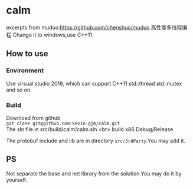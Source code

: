 # calm
excerpts from muduo:https://github.com/chenshuo/muduo
高性能多线程编程
Change it to windows,use C++11.
## How to use
### Environment
Use virsual studio 2019, which can support C++11 std::thread std::mutex and so on.
### Build
Download from github<br/>
`git clone git@github.com:kevin-gjm/calm.git`<br/>
The sln file in src/build/calm/calm.sln <br\>
build x86 Debug/Release<br/>

The protobuf include and lib are in directory  `src/3rdParty`.You may add it.

## PS
Not separate the base and net library from the solution.You may do it by yourself.
